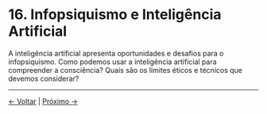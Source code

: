 # 16. Infopsiquismo e Inteligência Artificial

A inteligência artificial apresenta oportunidades e desafios para o infopsiquismo. Como podemos usar a inteligência artificial para compreender a consciência? Quais são os limites éticos e técnicos que devemos considerar?

---
<div class="navigation-links">
<a href="15_Anexos_e_Leituras_Complementares.md" class="nav-link prev-link">← Voltar</a> | <a href="17_Infopsiquismo_e_os_Limites_da_Computação.md" class="nav-link next-link">Próximo →</a>
</div>
